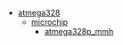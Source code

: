 * [atmega328](atmega328)
  * [microchip](/atmega328/microchip)
    * [atmega328p_mmh](atmega328/microchip/atmega328p_mmh)
